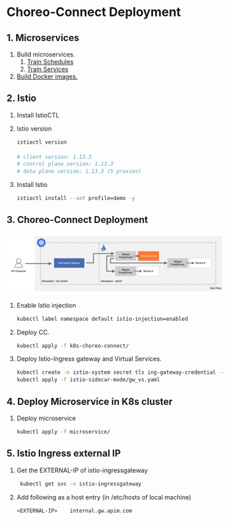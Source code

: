 # Choreo-Connect Deployment

## 1. Microservices

1. Build microservices.
   1. [Train Schedules](../backends/train-schedule)
   2. [Train Services](../backends/train-service)
2. [Build Docker images.](../dockerfiles/backends/README.md#build-microservices)

## 2. Istio

1. Install IstioCTL
2. Istio version
   ```sh
   istioctl version

   # client version: 1.13.3
   # control plane version: 1.13.3
   # data plane version: 1.13.3 (5 proxies)
   ```

3. Install Istio
   ```sh
   istioctl install --set profile=demo -y
   ```

## 3. Choreo-Connect Deployment

![](sidecar.jpg)

1. Enable Istio injection
   ```sh
   kubectl label namespace default istio-injection=enabled
   ```

2. Deploy CC.
   ```sh
   kubectl apply -f k8s-choreo-connect/
   ```

3. Deploy Istio-Ingress gateway and Virtual Services.
   ```sh
   kubectl create -n istio-system secret tls ing-gateway-credential --key=istio-sidecar-mode/server.key --cert=istio-sidecar-mode/server.crt
   kubectl apply -f istio-sidecar-mode/gw_vs.yaml
   ```

## 4. Deploy Microservice in K8s cluster

1. Deploy microservice
   ```sh
   kubectl apply -f microservice/
   ```

## 5. Istio Ingress external IP

1. Get the EXTERNAL-IP of istio-ingressgateway
   ```sh
    kubectl get svc -n istio-ingressgateway
   ```
2. Add following as a host entry (in /etc/hosts of local machine)
   ```
   <EXTERNAL-IP>    internal.gw.apim.com
   ```
